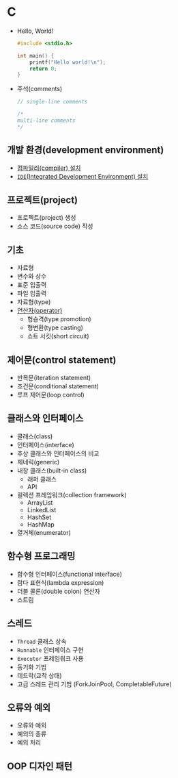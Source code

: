 # C

- Hello, World!

  ```c
  #include <stdio.h>

  int main() {
      printf("Hello world!\n");
      return 0;
  }
  ```

- 주석(comments)

  ```c
  // single-line comments

  /*
  multi-line comments
  */
  ```

## 개발 환경(development environment)

- [컴파일러(compiler) 설치](./c/compiler.md)
- [`IDE`(Integrated Development Environment) 설치](../../application/ide/vscode/setup.md)

## 프로젝트(project)

- 프로젝트(project) 생성
- 소스 코드(source code) 작성

## 기초

- 자료형
- 변수와 상수
- 표준 입출력
- 파일 입출력
- 자료형(type)
- [연산자(operator)](./c/basic/operator.md)
  - 형승격(type promotion)
  - 형변환(type casting)
  - 쇼트 서킷(short circuit)

## 제어문(control statement)

- 반복문(iteration statement)
- 조건문(conditional statement)
- 루프 제어문(loop control)

## 클래스와 인터페이스

- 클래스(class)
- 인터페이스(interface)
- 추상 클래스와 인터페이스의 비교
- 제네릭(generic)
- 내장 클래스(built-in class)
  - 래퍼 클래스
  - API
- 컬렉션 프레임워크(collection framework)
  - ArrayList
  - LinkedList
  - HashSet
  - HashMap
- 열거체(enumerator)

## 함수형 프로그래밍

- 함수형 인터페이스(functional interface)
- 람다 표현식(lambda expression)
- 더블 콜론(double colon) 연산자
- 스트림

## 스레드

- `Thread` 클래스 상속
- `Runnable` 인터페이스 구현
- `Executor` 프레임워크 사용
- 동기화 기법
- 데드락(교착 상태)
- 고급 스레드 관리 기법 (ForkJoinPool, CompletableFuture)

## 오류와 예외

- 오류와 예외
- 예외의 종류
- 예외 처리

## OOP 디자인 패턴

<!-- TODO -->
